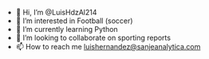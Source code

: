 - 👋 Hi, I’m @LuisHdzAl214
- 👀 I’m interested in Football (soccer)
- 🌱 I’m currently learning Python
- 💞️ I’m looking to collaborate on sporting reports
- 📫 How to reach me luishernandez@sanjeanalytica.com

<!---
LuisHdzAl214/LuisHdzAl214 is a ✨ special ✨ repository because its `README.md` (this file) appears on your GitHub profile.
You can click the Preview link to take a look at your changes.
--->
